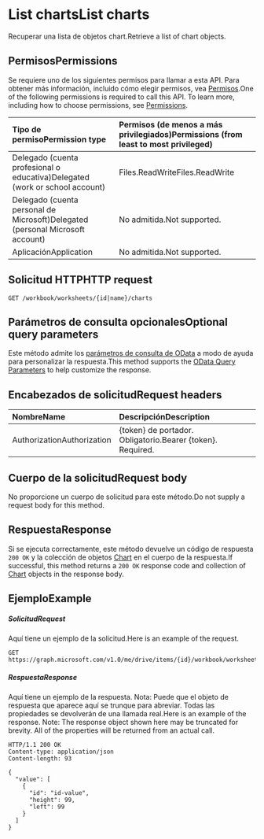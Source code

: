 # <a name="list-charts"></a><span data-ttu-id="a2130-101">List charts</span><span class="sxs-lookup"><span data-stu-id="a2130-101">List charts</span></span>

<span data-ttu-id="a2130-102">Recuperar una lista de objetos chart.</span><span class="sxs-lookup"><span data-stu-id="a2130-102">Retrieve a list of chart objects.</span></span>
## <a name="permissions"></a><span data-ttu-id="a2130-103">Permisos</span><span class="sxs-lookup"><span data-stu-id="a2130-103">Permissions</span></span>
<span data-ttu-id="a2130-p101">Se requiere uno de los siguientes permisos para llamar a esta API. Para obtener más información, incluido cómo elegir permisos, vea [Permisos](../../../concepts/permissions_reference.md).</span><span class="sxs-lookup"><span data-stu-id="a2130-p101">One of the following permissions is required to call this API. To learn more, including how to choose permissions, see [Permissions](../../../concepts/permissions_reference.md).</span></span>

|<span data-ttu-id="a2130-106">Tipo de permiso</span><span class="sxs-lookup"><span data-stu-id="a2130-106">Permission type</span></span>      | <span data-ttu-id="a2130-107">Permisos (de menos a más privilegiados)</span><span class="sxs-lookup"><span data-stu-id="a2130-107">Permissions (from least to most privileged)</span></span>              |
|:--------------------|:---------------------------------------------------------|
|<span data-ttu-id="a2130-108">Delegado (cuenta profesional o educativa)</span><span class="sxs-lookup"><span data-stu-id="a2130-108">Delegated (work or school account)</span></span> | <span data-ttu-id="a2130-109">Files.ReadWrite</span><span class="sxs-lookup"><span data-stu-id="a2130-109">Files.ReadWrite</span></span>    |
|<span data-ttu-id="a2130-110">Delegado (cuenta personal de Microsoft)</span><span class="sxs-lookup"><span data-stu-id="a2130-110">Delegated (personal Microsoft account)</span></span> | <span data-ttu-id="a2130-111">No admitida.</span><span class="sxs-lookup"><span data-stu-id="a2130-111">Not supported.</span></span>    |
|<span data-ttu-id="a2130-112">Aplicación</span><span class="sxs-lookup"><span data-stu-id="a2130-112">Application</span></span> | <span data-ttu-id="a2130-113">No admitida.</span><span class="sxs-lookup"><span data-stu-id="a2130-113">Not supported.</span></span> |

## <a name="http-request"></a><span data-ttu-id="a2130-114">Solicitud HTTP</span><span class="sxs-lookup"><span data-stu-id="a2130-114">HTTP request</span></span>
<!-- { "blockType": "ignored" } -->
```http
GET /workbook/worksheets/{id|name}/charts
```
## <a name="optional-query-parameters"></a><span data-ttu-id="a2130-115">Parámetros de consulta opcionales</span><span class="sxs-lookup"><span data-stu-id="a2130-115">Optional query parameters</span></span>
<span data-ttu-id="a2130-116">Este método admite los [parámetros de consulta de OData](http://developer.microsoft.com/en-us/graph/docs/overview/query_parameters) a modo de ayuda para personalizar la respuesta.</span><span class="sxs-lookup"><span data-stu-id="a2130-116">This method supports the [OData Query Parameters](http://developer.microsoft.com/en-us/graph/docs/overview/query_parameters) to help customize the response.</span></span>

## <a name="request-headers"></a><span data-ttu-id="a2130-117">Encabezados de solicitud</span><span class="sxs-lookup"><span data-stu-id="a2130-117">Request headers</span></span>
| <span data-ttu-id="a2130-118">Nombre</span><span class="sxs-lookup"><span data-stu-id="a2130-118">Name</span></span>      |<span data-ttu-id="a2130-119">Descripción</span><span class="sxs-lookup"><span data-stu-id="a2130-119">Description</span></span>|
|:----------|:----------|
| <span data-ttu-id="a2130-120">Authorization</span><span class="sxs-lookup"><span data-stu-id="a2130-120">Authorization</span></span>  | <span data-ttu-id="a2130-p102">{token} de portador. Obligatorio.</span><span class="sxs-lookup"><span data-stu-id="a2130-p102">Bearer {token}. Required.</span></span> |

## <a name="request-body"></a><span data-ttu-id="a2130-123">Cuerpo de la solicitud</span><span class="sxs-lookup"><span data-stu-id="a2130-123">Request body</span></span>
<span data-ttu-id="a2130-124">No proporcione un cuerpo de solicitud para este método.</span><span class="sxs-lookup"><span data-stu-id="a2130-124">Do not supply a request body for this method.</span></span>

## <a name="response"></a><span data-ttu-id="a2130-125">Respuesta</span><span class="sxs-lookup"><span data-stu-id="a2130-125">Response</span></span>

<span data-ttu-id="a2130-126">Si se ejecuta correctamente, este método devuelve un código de respuesta `200 OK` y la colección de objetos [Chart](../resources/chart.md) en el cuerpo de la respuesta.</span><span class="sxs-lookup"><span data-stu-id="a2130-126">If successful, this method returns a `200 OK` response code and collection of [Chart](../resources/chart.md) objects in the response body.</span></span>
## <a name="example"></a><span data-ttu-id="a2130-127">Ejemplo</span><span class="sxs-lookup"><span data-stu-id="a2130-127">Example</span></span>
##### <a name="request"></a><span data-ttu-id="a2130-128">Solicitud</span><span class="sxs-lookup"><span data-stu-id="a2130-128">Request</span></span>
<span data-ttu-id="a2130-129">Aquí tiene un ejemplo de la solicitud.</span><span class="sxs-lookup"><span data-stu-id="a2130-129">Here is an example of the request.</span></span>
<!-- {
  "blockType": "request",
  "name": "get_charts"
}-->
```http
GET https://graph.microsoft.com/v1.0/me/drive/items/{id}/workbook/worksheets/{id|name}/charts
```
##### <a name="response"></a><span data-ttu-id="a2130-130">Respuesta</span><span class="sxs-lookup"><span data-stu-id="a2130-130">Response</span></span>
<span data-ttu-id="a2130-p103">Aquí tiene un ejemplo de la respuesta. Nota: Puede que el objeto de respuesta que aparece aquí se trunque para abreviar. Todas las propiedades se devolverán de una llamada real.</span><span class="sxs-lookup"><span data-stu-id="a2130-p103">Here is an example of the response. Note: The response object shown here may be truncated for brevity. All of the properties will be returned from an actual call.</span></span>
<!-- {
  "blockType": "response",
  "truncated": true,
  "@odata.type": "microsoft.graph.chart",
  "isCollection": true
} -->
```http
HTTP/1.1 200 OK
Content-type: application/json
Content-length: 93

{
  "value": [
    {
      "id": "id-value",
      "height": 99,
      "left": 99
    }
  ]
}
```

<!-- uuid: 8fcb5dbc-d5aa-4681-8e31-b001d5168d79
2015-10-25 14:57:30 UTC -->
<!-- {
  "type": "#page.annotation",
  "description": "List charts",
  "keywords": "",
  "section": "documentation",
  "tocPath": ""
}-->